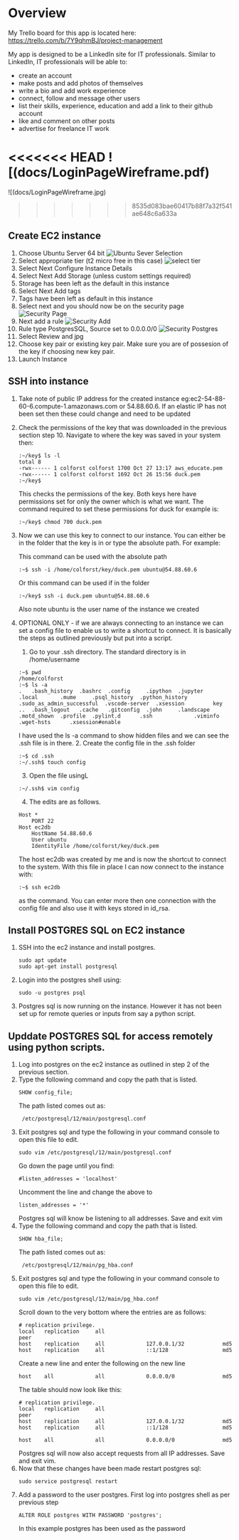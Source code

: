 # Overview

My Trello board for this app is located here: https://trello.com/b/7Y9qhmBJ/project-management

My app is designed to be a LinkedIn site for IT professionals.
Similar to LinkedIn, IT professionals will be able to:
* create an account
* make posts and add photos of themselves
* write a bio and add work experience
* connect, follow and message other users
* list their skills, experience, education and add a link to their github account
* like and comment on other posts
* advertise for freelance IT work

<<<<<<< HEAD
![(docs/LoginPageWireframe.pdf)
=======
![(docs/LoginPageWireframe.jpg)
>>>>>>> 8535d083bae60417b88f7a32f541ae648c6a633a

## Create EC2 instance

1. Choose Ubuntu Server 64 bit
![Ubuntu Sever Selection](docs/LoginPageWireframe.jpg)
2. Select appropriate tier (t2 micro free in this case) 
![select tier](docs/configuration_size.jpg)
3. Select Next Configure Instance Details
4. Select Next Add Storage (unless custom settings required)
5. Storage has been left as the default in this instance
6. Select Next Add tags
7. Tags have been left as default in this instance
8. Select next and you should now be on the security page
![Security Page](docs/security_page.jpg)
9. Next add a rule
![Security Add](docs/security_page_add_rule.jpg) 
10.  Rule type PostgresSQL, Source set to 0.0.0.0/0
![Security Postgres](docs/security_page_postgres.jpg)
11. Select Review and jpg
12. Choose key pair or existing key pair. Make sure you are of possesion of the key if choosing new key pair.
13. Launch Instance

## SSH into instance

1. Take note of public IP address for the created instance eg:ec2-54-88-60-6.compute-1.amazonaws.com or 54.88.60.6. If an elastic IP has not been set then these could change and need to be updated
2. Check the permissions of the key that was downloaded in the previous section step 10. Navigate to where the key was saved in your system then:
    ```
    :~/key$ ls -l
    total 8
    -rwx------ 1 colforst colforst 1700 Oct 27 13:17 aws_educate.pem
    -rwx------ 1 colforst colforst 1692 Oct 26 15:56 duck.pem
    :~/key$
    ```
    This checks the permissions of the key. Both keys here have permissions set for only the owner which is what we want. The command required to set these permissions for duck for example is:

    ```
    :~/key$ chmod 700 duck.pem
    ```
3. Now we can use this key to connect to our instance. You can either be in the folder that the key is in or type the absolute path. For example:

   This command can be used with the absolute path
    ```
    :~$ ssh -i /home/colforst/key/duck.pem ubuntu@54.88.60.6
    ```
    Or this command can be used if in the folder
    ```
    :~/key$ ssh -i duck.pem ubuntu@54.88.60.6
    ```
   Also note ubuntu is the user name of the instance we created

4. OPTIONAL ONLY - if we are always connecting to an instance we can set a config file to enable us to write a shortcut to connect. It is basically the steps as outlined previously but put into a script. 
   1. Go to your .ssh directory. The standard directory is in /home/username
   ```
   :~$ pwd
   /home/colforst
   :~$ ls -a
   .   .bash_history  .bashrc  .config     .ipython  .jupyter    .local       .mume     .psql_history  .python_history  .sudo_as_admin_successful  .vscode-server  .xsession         key
   ..  .bash_logout   .cache   .gitconfig  .john     .landscape  .motd_shown  .profile  .pylint.d      .ssh             .viminfo                   .wget-hsts      .xsession#enable
   ```
   I have used the ls -a command to show hidden files and we can see the .ssh file is in there.
   2. Create the config file in the .ssh folder
   ```
   :~$ cd .ssh
   :~/.ssh$ touch config
   ```
   3. Open the file usingL
   ```
   :~/.ssh$ vim config
   ```
   4. The edits are as follows.
   ```
   Host *
       PORT 22
   Host ec2db
       HostName 54.88.60.6
       User ubuntu
       IdentityFile /home/colforst/key/duck.pem
   ```
   The host ec2db was created by me and is now the shortcut to connect to the system. With this file in place I can now connect to the instance with:

   ```
   :~$ ssh ec2db
   ```
   as the command. You can enter more then one connection with the config file and also use it with keys stored in id_rsa.

## Install POSTGRES SQL on EC2 instance

1. SSH into the ec2 instance and install postgres.
   ```
   sudo apt update
   sudo apt-get install postgresql
   ```
2. Login into the postgres shell using:
   ```
   sudo -u postgres psql
   ```
3. Postgres sql is now running on the instance. However it has not been set up for remote queries or inputs from say a python script.

## Upddate POSTGRES SQL for access remotely using python scripts.

1. Log into postgres on the ec2 instance as outlined in step 2 of the previous section.
2. Type the following command and copy the path that is listed.
   ```
   SHOW config_file;
   ```
   The path listed comes out as:
   ```
    /etc/postgresql/12/main/postgresql.conf
   ```
3. Exit postgres sql and type the following in your command console to open this file to edit.
   ```
   sudo vim /etc/postgresql/12/main/postgresql.conf
   ```
   Go down the page until you find:
   ```
   #listen_addresses = 'localhost'
   ```
   Uncomment the line and change the above to
   ```
   listen_addresses = '*'
   ```
   Postgres sql will know be listening to all addresses. Save and exit vim
4. Type the following command and copy the path that is listed.
   ```
   SHOW hba_file;
   ```
   The path listed comes out as:
   ```
    /etc/postgresql/12/main/pg_hba.conf
   ```
5. Exit postgres sql and type the following in your command console to open this file to edit.
   ```
   sudo vim /etc/postgresql/12/main/pg_hba.conf
   ```
   Scroll down to the very bottom where the entries are as follows:
   ```
   # replication privilege.
   local   replication     all                                     peer
   host    replication     all             127.0.0.1/32            md5
   host    replication     all             ::1/128                 md5
   ```
   Create a new line and enter the following on the new line
   ```
   host    all             all             0.0.0.0/0               md5
   ```
   The table should now look like this:
   ```
   # replication privilege.
   local   replication     all                                     peer
   host    replication     all             127.0.0.1/32            md5
   host    replication     all             ::1/128                 md5

   host    all             all             0.0.0.0/0               md5
   ```
   Postgres sql will now also accept requests from all IP addresses. Save and exit vim.
6. Now that these changes have been made restart postgres sql:
   ```
   sudo service postgresql restart
   ```
7. Add a password to the user postgres. First log into postgres shell as per previous step
   ```
   ALTER ROLE postgres WITH PASSWORD 'postgres';
   ```
   In this example postgres has been used as the password

